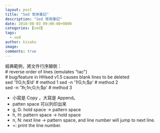 ```yaml
---
layout: post
title: "Sed 常用筆記"
description: "Sed 常用筆記"
date: 2018-08-03 09:00:00+0800
categories: [sed]
tags:
  - sed
author: kisaku
image:
comments: true
---
```



經典範例，將文件行序顛倒：  
\# reverse order of lines (emulates "tac")  
\# bug/feature in HHsed v1.5 causes blank lines to be deleted  
sed '1!G;h;$!d'               # method 1  
sed -n '1!G;h;$p'             # method 2  
sed -n '1h;1n;G;h;$p'         # method 3


* 小寫是 Copy ，大寫是 Append。
* patten space 可以列印出來
* g, G: hold space -> pattern space
* h, H: pattern space -> hold space 
* n, N: next line -> pattern space, and line number will jump to next line. 
* =: print the line number. 


